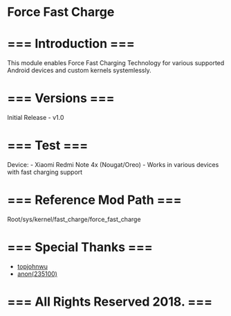 # Force Fast Charge

# === Introduction ===

  This module enables Force Fast Charging Technology for various supported Android devices and custom kernels systemlessly.

# === Versions ===

  Initial Release - v1.0

# === Test ===

  Device:         - Xiaomi Redmi Note 4x (Nougat/Oreo)
                  - Works in various devices with fast charging support

# === Reference Mod Path ===

  Root/sys/kernel/fast_charge/force_fast_charge
  
# === Special Thanks ===
  - <a href="https://github.com/topjohnwu">topjohnwu</a>
  - <a href="https://forums.androidcentral.com/optimus-v-rooting-roms-hacks/200660-kernel-mod-enable-usb-fast-charging-now-jawz101-kernel.html">anon(235100)</a>
  
# === All Rights Reserved 2018. ===
